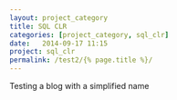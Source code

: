```yaml
---
layout: project_category
title: SQL CLR
categories: [project_category, sql_clr]
date:   2014-09-17 11:15
project: sql_clr
permalink: /test2/{% page.title %}/
---
```

Testing a blog with a simplified name
